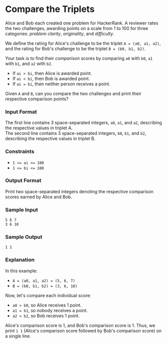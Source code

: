 # Compare the Triplets

Alice and Bob each created one problem for HackerRank. A reviewer rates the two challenges, awarding points on a scale from 1 to 100 for three categories: _problem clarity_, _originality_, and _difficulty_.

We define the rating for Alice's challenge to be the triplet `A = (a0, a1, a2)`, and the rating for Bob's challenge to be the triplet `B = (b0, b1, b2)`.

Your task is to find their _comparison_ scores by comparing `a0` with `b0`, `a1` with `b1`, and `a2` with `b2`.

- If `ai > bi`, then Alice is awarded  point.
- If `ai < bi`, then Bob is awarded  point.
- If `ai = bi`, then neither person receives a point.

Given `A` and `B`, can you compare the two challenges and print their respective comparison points?

### Input Format

The first line contains 3 space-separated integers, `a0`, `a1`, and `a2`, describing the respective values in triplet A.  
The second line contains 3 space-separated integers, `b0`, `b1`, and `b2`, describing the respective values in triplet B.

### Constraints

- `1 <= ai <= 100`
- `1 <= bi <= 100`

### Output Format

Print two space-separated integers denoting the respective comparison scores earned by Alice and Bob.

### Sample Input

    5 6 7
    3 6 10

### Sample Output
    
    1 1

### Explanation

In this example:

- `A = (a0, a1, a2) = (5, 6, 7)`
- `B = (b0, b1, b2) = (3, 6, 10)`

Now, let's compare each individual score:

- `a0 > b0`, so Alice receives 1 point.
- `a1 = b1`, so nobody receives a point.
- `a2 < b2`, so Bob receives 1 point.

Alice's comparison score is 1, and Bob's comparison score is 1. Thus, we print `1 1` (Alice's comparison score followed by Bob's comparison score) on a single line.